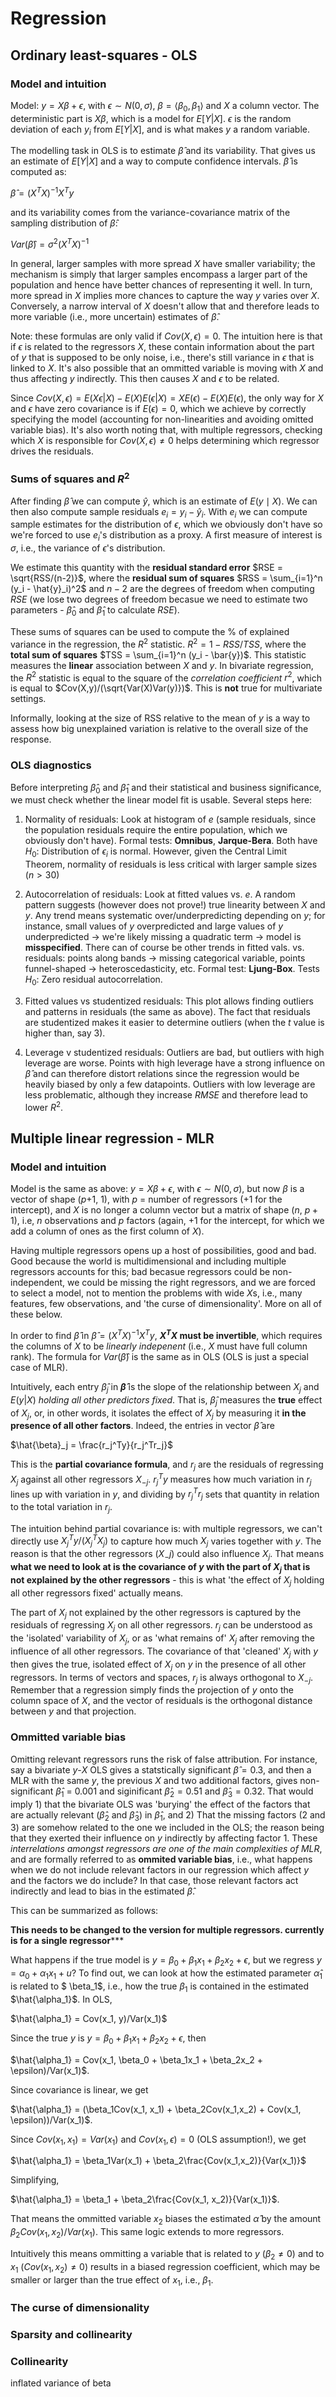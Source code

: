 # Regression

## Ordinary least-squares - OLS

### Model and intuition

Model: $y = X\beta + \epsilon$, with $\epsilon \sim N(0, \sigma)$, $\beta= \langle\beta_0, \beta_1\rangle$ and $X$ a column vector. The deterministic part is $X\beta$, which is a model for $E[Y|X]$. $\epsilon$ is the random deviation of each $y_i$ from $E[Y|X]$, and is what makes $y$ a random variable.

The modelling task in OLS is to estimate $\hat{\beta}$ and its variability. That gives us an estimate of $E[Y|X]$ and a way to compute confidence intervals. $\hat{\beta}$ is computed as:

$\hat{\beta} = (X^TX)^{-1}X^Ty$

and its variability comes from the variance-covariance matrix of the sampling distribution of $\hat{\beta}$:

$Var(\hat{\beta}) = \sigma^2(X^TX)^{-1}$

In general, larger samples with more spread $X$ have smaller variability; the mechanism is simply that larger samples encompass a larger part of the population and hence have better chances of representing it well. In turn, more spread in $X$ implies more chances to capture the way $y$ varies over $X$. Conversely, a narrow interval of $X$ doesn't allow that and therefore leads to more variable (i.e., more uncertain) estimates of $\hat{\beta}$.

Note: these formulas are only valid if $Cov(X, \epsilon) = 0$. The intuition here is that if $\epsilon$ is related to the regressors $X$, these contain information about the part of $y$ that is supposed to be only noise, i.e., there's still variance in $\epsilon$ that is linked to $X$. It's also possible that an ommitted variable is moving with $X$ and thus affecting $y$ indirectly. This then causes $X$ and $\epsilon$ to be related. 

Since $Cov(X, \epsilon) = E(X\epsilon | X) - E(X)E(\epsilon | X) = XE(\epsilon) - E(X)E(\epsilon)$, the only way for $X$ and $\epsilon$ have zero covariance is if $E(\epsilon)=0$, which we achieve by correctly specifying the model (accounting for non-linearities and avoiding omitted variable bias). It's also worth noting that, with multiple regressors, checking which $X$ is responsible for $Cov(X, \epsilon) \neq 0$ helps determining which regressor drives the residuals.

### Sums of squares and $R^2$

After finding $\hat{\beta}$ we can compute $\hat{y}$, which is an estimate of $E(y\mid X)$. We can then also compute sample residuals $e_i = y_i - \hat{y}_i$. With $e_i$ we can compute sample estimates for the distribution of $\epsilon$, which we obviously don't have so we're forced to use $e_i$'s distribution as a proxy. A first measure of interest is $\sigma$, i.e., the variance of $\epsilon$'s distribution.

We estimate this quantity with the **residual standard error** $RSE = \sqrt{RSS/(n-2)}$, where the **residual sum of squares** $RSS = \sum_{i=1}^n (y_i - \hat{y}_i)^2$ and $n-2$ are the degrees of freedom when computing $RSE$ (we lose two degrees of freedom becasue we need to estimate two parameters - $\hat{\beta}_0$ and $\hat{\beta}_1$ to calculate $RSE$).

These sums of squares can be used to compute the % of explained variance in the regression, the $R^2$ statistic. $R^2 = 1 - RSS/TSS$, where the **total sum of squares** $TSS = \sum_{i=1}^n (y_i - \bar{y})$. This statistic measures the **linear** association between $X$ and $y$. In bivariate regression, the $R^2$ statistic is equal to the square of the _correlation coefficient_ $r^2$, which is equal to $Cov(X,y)/(\sqrt{Var(X)Var(y)})$. This is **not** true for multivariate settings.

Informally, looking at the size of RSS relative to the mean of $y$ is a way to assess how big unexplained variation is relative to the overall size of the response.

### OLS diagnostics

Before interpreting $\hat{\beta}_0$ and $\hat{\beta}_1$ and their statistical and business significance, we must check whether the linear model fit is usable. Several steps here:

1. Normality of residuals: Look at histogram of $e$ (sample residuals, since the population residuals require the entire population, which we obviously don't have). Formal tests: **Omnibus**, **Jarque-Bera**. Both have $H_0$: Distribution of $\epsilon_i$ is normal. However, given the Central Limit Theorem, normality of residuals is less critical with larger sample sizes ($n > 30$)

2. Autocorrelation of residuals: Look at fitted values vs. $e$. A random pattern suggests (however does not prove!) true linearity between $X$ and $y$. Any trend means systematic over/underpredicting depending on $y$; for instance, small values of $y$ overpredicted and large values of $y$ underpredicted -> we're likely missing a quadratic term -> model is **misspecified**. There can of course be other trends in fitted vals. vs. residuals: points along bands -> missing categorical variable, points funnel-shaped -> heteroscedasticity, etc. Formal test: **Ljung-Box**. Tests $H_0$: Zero residual autocorrelation.

3. Fitted values vs studentized residuals: This plot allows finding outliers and patterns in residuals (the same as above). The fact that residuals are studentized makes it easier to determine outliers (when the $t$ value is higher than, say 3). 

4. Leverage v studentized residuals: Outliers are bad, but outliers with high leverage are worse. Points with high leverage have a strong influence on $\hat{\beta}$ and can therefore distort relations since the regression would be heavily biased by only a few datapoints. Outliers with low leverage are less problematic, although they increase $RMSE$ and therefore lead to lower $R^2$.

## Multiple linear regression - MLR

### Model and intuition

Model is the same as above: $y = X\beta + \epsilon$, with $\epsilon \sim N(0, \sigma)$, but now $\beta$ is a vector of shape ($p$+1, 1), with $p$ = number of regressors (+1 for the intercept), and $X$ is no longer a column vector but a matrix of shape ($n$, $p+1$), i.e, $n$ observations and $p$ factors (again, +1 for the intercept, for which we add a column of ones as the first column of $X$).

Having multiple regressors opens up a host of possibilities, good and bad. Good because the world is multidimensional and including multiple regressors accounts for this; bad becasue regressors could be non-independent, we could be missing the right regressors, and we are forced to select a model, not to mention the problems with wide $X$s, i.e., many features, few observations, and 'the curse of dimensionality'. More on all of these below.

In order to find $\hat{\beta}$ in $\hat{\beta} = (X^TX)^{-1}X^Ty$, **$X^TX$ must be invertible**, which requires the columns of $X$ to be _linearly indepenent_ (i.e., $X$ must have full column rank). The formula for $Var(\hat{\beta})$ is the same as in OLS (OLS is just a special case of MLR).

Intuitively, each entry $\hat{\beta}_j$ in **$\hat{\beta}$** is the slope of the relationship between $X_j$ and $E(y|X)$ _holding all other predictors fixed_. That is, $\hat{\beta}_j$ measures the **true** effect of $X_j$, or, in other words, it isolates the effect of $X_j$ by measuring it **in the presence of all other factors**. Indeed, the entries in vector $\hat{\beta}$ are 

$\hat{\beta}_j = \frac{r_j^Ty}{r_j^Tr_j}$

This is the **partial covariance formula**, and $r_j$ are the residuals of regressing $X_j$ against all other regressors $X_{-j}$. $r_j^Ty$ measures how much variation in $r_j$ lines up with variation in $y$, and dividing by $r_j^Tr_j$ sets that quantity in relation to the total variation in $r_j$.

The intuition behind partial covariance is: with multiple regressors, we can't directly use $X_j^Ty/(X_j^TX_j)$ to capture how much $X_j$ varies together with $y$. The reason is that the other regressors ($X_-j$) could also influence $X_j$. That means **what we need to look at is the covariance of $y$ with the part of $X_j$ that is not explained by the other regressors** - this is what 'the effect of $X_j$ holding all other regressors fixed' actually means. 

The part of $X_j$ not explained by the other regressors is captured by the residuals of regressing $X_j$ on all other regressors. $r_j$ can be understood as the 'isolated' variability of $X_j$, or as 'what remains of' $X_j$ after removing the influence of all other regressors. The covariance of that 'cleaned' $X_j$ with $y$ then gives the true, isolated effect of $X_j$ on $y$ in the presence of all other regressors. In terms of vectors and spaces, $r_j$ is always orthogonal to $X_{-j}$. Remember that a regression simply finds the projection of $y$ onto the column space of $X$, and the vector of residuals is the orthogonal distance between $y$ and that projection.

### Ommitted variable bias

Omitting relevant regressors runs the risk of false attribution. For instance, say a bivariate $y$-$X$ OLS gives a statstically significant $\hat{\beta}=0.3$, and then a MLR with the same $y$, the previous $X$ and two additional factors, gives non-significant $\hat{\beta}_1$ = 0.001 and siginificant $\hat{\beta}_2=0.51$ and $\hat{\beta}_3=0.32$. That would imply 1) that the bivariate OLS was 'burying' the effect of the factors that are actually relevant ($\hat{\beta}_2$ and $\hat{\beta}_3$) in $\hat{\beta}_1$, and 2) That the missing factors (2 and 3) are somehow related to the one we included in the OLS; the reason being that they exerted their influence on $y$ indirectly by affecting factor 1. These *interrelations amongst regressors are one of the main complexities of MLR*, and are formally referred to as **ommited variable bias**, i.e., what happens when we do not include relevant factors in our regression which affect $y$ and the factors we do include? In that case, those relevant factors act indirectly and lead to bias in the estimated $\hat{\beta}$.

This can be summarized as follows:

**************This needs to be changed to the version for multiple regressors. currently is for a single regressor*****************


What happens if the true model is $y = \beta_0 + \beta_1x_1 + \beta_2x_2 + \epsilon$, but we regress $y = \alpha_0 + \alpha_1x_1 + u$? To find out, we can look at how the estimated parameter $\hat{\alpha}_1$ is related to $ \beta_1$, i.e., how the true $\beta_1$ is contained in the estimated $\hat{\alpha_1}$. In OLS, 

$\hat{\alpha_1} = Cov(x_1, y)/Var(x_1)$ 

Since the true $y$ is $y = \beta_0 + \beta_1x_1 + \beta_2x_2 + \epsilon$, then

$\hat{\alpha_1} = Cov(x_1, \beta_0 + \beta_1x_1 + \beta_2x_2 + \epsilon)/Var(x_1)$. 

Since covariance is linear, we get 

$\hat{\alpha_1} = (\beta_1Cov(x_1, x_1) + \beta_2Cov(x_1,x_2) + Cov(x_1, \epsilon))/Var(x_1)$. 

Since $Cov(x_1, x_1) = Var(x_1)$ and $Cov(x_1, \epsilon) = 0$ (OLS assumption!), we get 

$\hat{\alpha_1} = \beta_1Var(x_1) + \beta_2\frac{Cov(x_1,x_2)}{Var(x_1)}$

Simplifying,

$\hat{\alpha_1} = \beta_1 + \beta_2\frac{Cov(x_1, x_2)}{Var(x_1)}$. 

That means the ommitted variable $x_2$ biases the estimated $\hat{\alpha}$ by the amount $\beta_2Cov(x_1, x_2)/Var(x_1)$. This same logic extends to more regressors.

Intuitively this means ommitting a variable that is related to $y$ ($\beta_2 \neq 0$) and to $x_1$ ($Cov(x_1, x_2) \neq 0$) results in a biased regression coefficient, which may be smaller or larger than the true effect of $x_1$, i.e., $\beta_1$.


### The curse of dimensionality


### Sparsity and collinearity




### Collinearity

inflated variance of beta